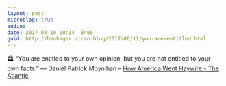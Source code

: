 ```yaml
---
layout: post
microblog: true
audio: 
date: 2017-08-10 20:14 -0400
guid: http://benhager.micro.blog/2017/08/11/you-are-entitled.html
---
```

🏛 “You are entitled to your own opinion, but you are not entitled to your own facts.” — Daniel Patrick Moynihan – [How America Went Haywire - The Atlantic](https://www.theatlantic.com/magazine/archive/2017/09/how-america-lost-its-mind/534231/)
